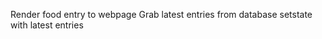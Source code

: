 <!-- Set up webpack/npm/git -->
<!-- Create basic react app -->
<!-- Create simple component -->
<!-- Create server -->
<!-- Create database -->
<!-- Hookup server with database -->
<!-- Create entry to database -->
<!-- Create button -->
<!-- Set up button to send post request to database
    need to fix CORS policy
    figure out how to send request body -->
<!-- Create food entry component -->
Render food entry to webpage
Grab latest entries from database
setstate with latest entries